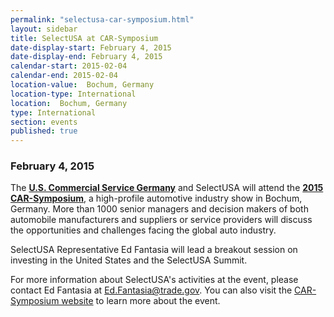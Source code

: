 ```yaml
---
permalink: "selectusa-car-symposium.html"
layout: sidebar
title: SelectUSA at CAR-Symposium
date-display-start: February 4, 2015 
date-display-end: February 4, 2015
calendar-start: 2015-02-04
calendar-end: 2015-02-04
location-value:  Bochum, Germany 
location-type: International
location:  Bochum, Germany 
type: International
section: events
published: true
---
```

### February 4, 2015

The **[U.S. Commercial Service Germany](http://export.gov/germany/)**<span>&nbsp;and SelectUSA will attend the **[2015 CAR-Symposium](http://www.car-symposium.de/en/start.html)**, a high-profile automotive industry show in Bochum, Germany.&nbsp;</span>More than 1000 senior managers and decision makers of both automobile manufacturers and suppliers or service providers will discuss the opportunities and challenges facing the global auto industry.

<span>SelectUSA Representative Ed Fantasia will lead a breakout session on investing in the United States and the SelectUSA Summit.</span>

For more information about SelectUSA's activities at the event, please contact Ed Fantasia at [Ed.Fantasia@trade.gov](mailto:Ed.Fantasia@trade.gov). You can also visit the [CAR-Symposium website](http://www.car-symposium.de/en/start.html) to learn more about the event. 
